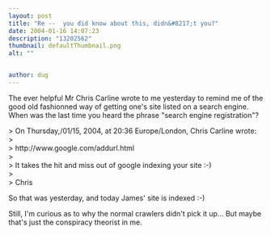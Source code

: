 ```yaml
---
layout: post
title: "Re --  you did know about this, didn&#8217;t you?"
date: 2004-01-16 14:07:23
description: "13202562"
thumbnail: defaultThumbnail.png
alt: ""


author: dug
---
```


<p>The ever helpful Mr Chris Carline wrote to me yesterday to remind me of the good old fashionned way of getting one's site listed on a search engine. When was the last time you heard the phrase "search engine registration"?</p>

<p>&gt; On Thursday,/01/15, 2004, at 20:36 Europe/London, Chris Carline wrote:<br /> &gt; <br /> &gt; http://www.google.com/addurl.html <br /> &gt; <br /> &gt; It takes the hit and miss out of google indexing your site :-) <br /> &gt; <br /> &gt; Chris <br /></p>

<p>So that was yesterday, and today James' site is indexed :-)</p>

<p>Still, I'm curious as to why the normal crawlers didn't pick it up&hellip; But maybe that's just the conspiracy theorist in me.</p>
